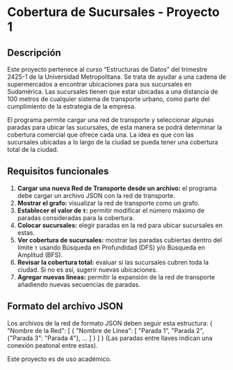 # Cobertura de Sucursales - Proyecto 1

## Descripción

Este proyecto pertenece al curso “Estructuras de Datos” del trimestre 2425-1 de la Universidad Metropolitana.
Se trata de ayudar a una cadena de supermercados a encontrar ubicaciones para sus sucursales en Sudamérica. Las sucursales tienen que estar ubicadas a una distancia de 100 metros de cualquier sistema de transporte urbano, como parte del cumplimiento de la estrategia de la empresa.

El programa permite cargar una red de transporte y seleccionar algunas paradas para ubicar las sucursales, de esta manera se podrá determinar la cobertura comercial que ofrece cada una. La idea es que con las sucursales ubicadas a lo largo de la ciudad se pueda tener una cobertura total de la ciudad.

## Requisitos funcionales

1. **Cargar una nueva Red de Transporte desde un archivo:** el programa debe cargar un archivo JSON con la red de transporte.
2. **Mostrar el grafo:** visualizar la red de transporte como un grafo.
3. **Establecer el valor de `t`:** permitir modificar el número máximo de paradas consideradas para la cobertura.
4. **Colocar sucursales:** elegir paradas en la red para ubicar sucursales en estas.
5. **Ver cobertura de sucursales:** mostrar las paradas cubiertas dentro del límite `t` usando Búsqueda en Profundidad (DFS) y/o Búsqueda en Amplitud (BFS).
6. **Revisar la cobertura total:** evaluar si las sucursales cubren toda la ciudad. Si no es así, sugerir nuevas ubicaciones.
7. **Agregar nuevas líneas:** permitir la expansión de la red de transporte añadiendo nuevas secuencias de paradas.

## Formato del archivo JSON

Los archivos de la red de formato JSON deben seguir esta estructura:
{
   "Nombre de la Red": [
      {
         "Nombre de Línea": [
            "Parada 1",
            "Parada 2",
            {"Parada 3": "Parada 4"},
            ...
         ]
      }
   ]
}
(Las paradas entre llaves indican una conexión peatonal entre estas).

Este proyecto es de uso académico.

